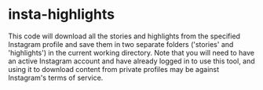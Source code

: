 # insta-highlights
This code will download all the stories and highlights from the specified Instagram profile and save them in two separate folders ('stories' and 'highlights')
in the current working directory. Note that you will need to have an active Instagram account and have already logged in to use this tool, and using it to download content from private profiles may be against Instagram's terms of service.
